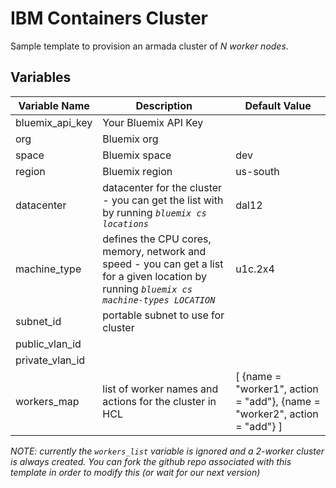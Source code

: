 # IBM Containers Cluster

Sample template to provision an armada cluster of _N worker nodes_.

## Variables

|Variable Name|Description|Default Value|
|-------------|-----------|-------------|
|bluemix_api_key|Your Bluemix API Key||
|org|Bluemix org||
|space|Bluemix space|dev|
|region|Bluemix region|us-south|
|datacenter|datacenter for the cluster - you can get the list with by running _`bluemix cs locations`_|dal12|
|machine_type|defines the CPU cores, memory, network and speed - you can get a list for a given location by running _`bluemix cs machine-types LOCATION`_|u1c.2x4|
|subnet_id|portable subnet to use for cluster||
|public_vlan_id|||
|private_vlan_id|||
|workers_map|list of worker names and actions for the cluster in HCL|[ {name = "worker1", action = "add"}, {name = "worker2", action = "add"} ]

_NOTE: currently the `workers_list` variable is ignored and a 2-worker cluster is always created. You can fork the github repo associated with this template in order to modify this (or wait for our next version)_

